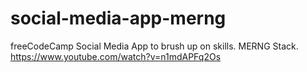 # social-media-app-merng
freeCodeCamp Social Media App to brush up on skills. MERNG Stack. https://www.youtube.com/watch?v=n1mdAPFq2Os
